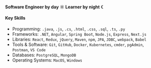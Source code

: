 #### Software Engineer by day ☼ Learner by night ☾

#### Key Skills 
- Programming: `.java`, `.js`, `.cs`, `.html`, `.css`, `.sql`, `.ts`, `.py`
- Frameworks: `.NET`, `Angular`, `Spring Boot`, `Node.js`, `Express`, `Next.js`
- Libraries: `React`, `Redux`, `jQuery`, `Maven`, `npm`, `JPA`, `JDBC`, `webpack`, `Babel`
- Tools & Software: `Git`, `GitHub`, `Docker`, `Kubernetes`, `cmder`, `pgAdmin`, `Postman`, `VS Code`
- Databases: `PostgreSQL`, `MongoDB`
- Operating Systems: `MacOS`, `Windows`
